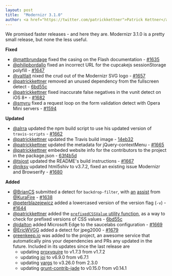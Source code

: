 ```yaml
---
layout: post
title:  "Modernizr 3.1.0"
author: <a href="https://twitter.com/patrickkettner">Patrick Kettner</a>
---
```


We promised faster releases - and here they are. Modernizr 3.1.0 is a pretty small release, but none the less useful.

**Fixed**
- [@mattbrundage](https://github.com/mattbrundage) fixed the casing on the Flash documentation - [#1635](https://github.com/Modernizr/Modernizr/pull/1635)
- [@philipbordallo](https://github.com/philipbordallo) fixed an incorrect URL for the cupcakejs sessionStorage polyfill - [#1647](https://github.com/Modernizr/Modernizr/pull/1647)
- [@valtlait](https://github.com/valtlait) nixed the crud out of the Modernizr SVG logo - [#1657](https://github.com/Modernizr/Modernizr/pull/1657)
- [@patrickkettner](https://github.com/patrickkettner) removed an unused dependency from the fullscreen detect - [6bd55c](https://github.com/Modernizr/Modernizr/commit/6bd55c)
- [@patrickkettner](https://github.com/patrickkettner) fixed inaccurate false negatives in the vunit detect on iOS 8+ - [#1682](https://github.com/Modernizr/Modernizr/pull/1682)
- [@smyru](https://github.com/smyru) fixed a request loop on the form validation detect with Opera Mini servers - [#1594](https://github.com/Modernizr/Modernizr/pull/1594)


**Updated**
- [@alrra](https://github.com/alrra) updated the npm build script to use his updated version of `travis-scripts` - [#1662](https://github.com/Modernizr/Modernizr/pull/1662)
- [@patrickkettner](https://github.com/patrickkettner) updated the Travis build image - [14eb32](https://github.com/Modernizr/Modernizr/commit/14eb32)
- [@patrickkettner](https://github.com/patrickkettner) updated the metadata for jQuery-contextMenu - [#1665](https://github.com/Modernizr/Modernizr/pull/1665)
- [@patrickkettner](https://github.com/patrickkettner) embeded website info for the contributors to the project in the package.json - [63f4b5d](https://github.com/Modernizr/Modernizr/commit/63f4b5d)
- [@tsjost](https://github.com/tsjost) updated the README's build instructions - [#1667](https://github.com/Modernizr/Modernizr/pull/1677)
- [@niksy](https://github.com/niksy) updated html5shiv to v3.7.2, fixed an existing issue Modernizr and Browserify - [#1680](https://github.com/Modernizr/Modernizr/pull/1680)


**Added**
- [@BrianCS](https://github.com/BrianCS) submitted a detect for `backdrop-filter`, with [an](https://github.com/Modernizr/Modernizr/pull/1670) [assist](https://github.com/Modernizr/Modernizr/pull/1689) from [@KuraFire](https://github.com/KuraFire) - [#1638](https://github.com/Modernizr/Modernizr/pull/1638)
- [@peterblazejewicz](https://github.com/peterblazejewicz) added a lowercased version of the version flag (`-v`) - [#1644](https://github.com/Modernizr/Modernizr/pull/1644)
- [@patrickkettner](https://github.com/patrickkettner) added the [`prefixedCSSValue` utility function](https://github.com/Modernizr/Modernizr/blob/feb841be8501dddffeaf37ef17bef1fbadb72d5d/src/prefixedCSSValue.js), as a way to check for prefixed versions of CSS values - [6bd55c](https://github.com/Modernizr/Modernizr/commit/6bd55c)
- [@jdalton](https://github.com/jdalton) added Microsoft Edge to the saucelabs configuration - [#1669](https://github.com/Modernizr/Modernizr/pull/1669)
- [@EricWVGG](https://github.com/EricWVGG) added a detect for jpeg2000 - [#1679](https://github.com/Modernizr/Modernizr/pull/1679)
- [greenkeep.io](http://greenkeeper.io/) was added to the project, an awesome service that automatically pins your dependencies and PRs any updated in the future. Included in its updates since the last release are
  - updating [proxyquire](https://www.npmjs.com/package/proxyquire) to v1.7.3 from v1.7.2
  - updating [joi](https://www.npmjs.com/package/joi) to v6.9.0 from v6.7.1
  - updating [yargs](https://www.npmjs.com/package/yargs) to v3.26.0 from 2.3.0
  - updating [grunt-contrib-jade](https://www.npmjs.com/package/grunt-contrib-jade) to v0.15.0 from v0.14.1
